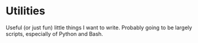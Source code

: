 
Utilities
=========

Useful (or just fun) little things I want to write.
Probably going to be largely scripts, especially of Python
and Bash.


